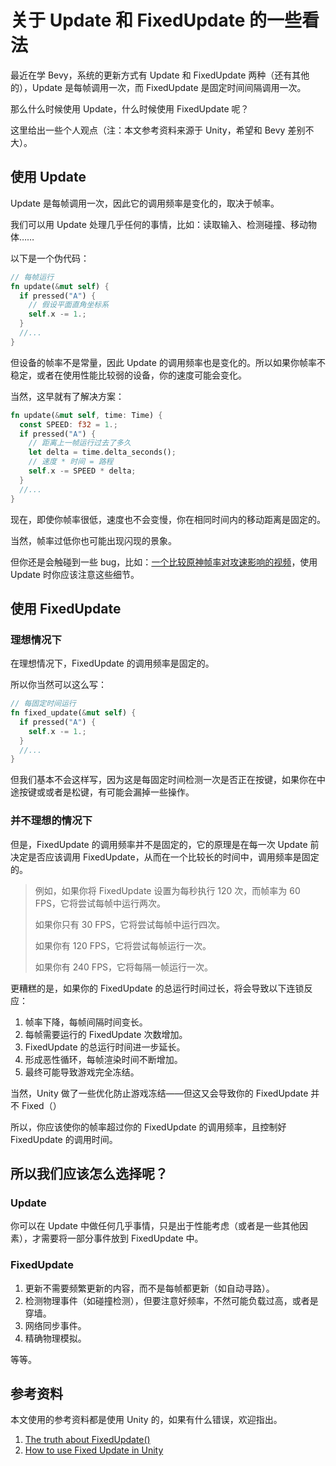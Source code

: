 # 关于 Update 和 FixedUpdate 的一些看法

最近在学 Bevy，系统的更新方式有 Update 和 FixedUpdate 两种（还有其他的），Update 是每帧调用一次，而 FixedUpdate 是固定时间间隔调用一次。

那么什么时候使用 Update，什么时候使用 FixedUpdate 呢？

这里给出一些个人观点（注：本文参考资料来源于 Unity，希望和 Bevy 差别不大）。

## 使用 Update

Update 是每帧调用一次，因此它的调用频率是变化的，取决于帧率。

我们可以用 Update 处理几乎任何的事情，比如：读取输入、检测碰撞、移动物体……

以下是一个伪代码：

```rust
// 每帧运行
fn update(&mut self) {
  if pressed("A") {
    // 假设平面直角坐标系
    self.x -= 1.;
  }
  //...
}
```

但设备的帧率不是常量，因此 Update 的调用频率也是变化的。所以如果你帧率不稳定，或者在使用性能比较弱的设备，你的速度可能会变化。

当然，这早就有了解决方案：

```rust
fn update(&mut self, time: Time) {
  const SPEED: f32 = 1.;
  if pressed("A") {
    // 距离上一帧运行过去了多久
    let delta = time.delta_seconds();
    // 速度 * 时间 = 路程
    self.x -= SPEED * delta;
  }
  //...
}
```

现在，即使你帧率很低，速度也不会变慢，你在相同时间内的移动距离是固定的。

当然，帧率过低你也可能出现闪现的景象。

但你还是会触碰到一些 bug，比如：[一个比较原神帧率对攻速影响的视频](https://www.bilibili.com/video/BV1fZ4y1k77i/)，使用 Update 时你应该注意这些细节。

## 使用 FixedUpdate

### 理想情况下

在理想情况下，FixedUpdate 的调用频率是固定的。

所以你当然可以这么写：

```rust
// 每固定时间运行
fn fixed_update(&mut self) {
  if pressed("A") {
    self.x -= 1.;
  }
  //...
}
```

但我们基本不会这样写，因为这是每固定时间检测一次是否正在按键，如果你在中途按键或或者是松键，有可能会漏掉一些操作。

### 并不理想的情况下

但是，FixedUpdate 的调用频率并不是固定的，它的原理是在每一次 Update 前决定是否应该调用 FixedUpdate，从而在一个比较长的时间中，调用频率是固定的。

> 例如，如果你将 FixedUpdate 设置为每秒执行 120 次，而帧率为 60 FPS，它将尝试每帧中运行两次。
>
> 如果你只有 30 FPS，它将尝试每帧中运行四次。
>
> 如果你有 120 FPS，它将尝试每帧运行一次。
>
> 如果你有 240 FPS，它将每隔一帧运行一次。

更糟糕的是，如果你的 FixedUpdate 的总运行时间过长，将会导致以下连锁反应：

1. 帧率下降，每帧间隔时间变长。
2. 每帧需要运行的 FixedUpdate 次数增加。
3. FixedUpdate 的总运行时间进一步延长。
4. 形成恶性循环，每帧渲染时间不断增加。
5. 最终可能导致游戏完全冻结。

当然，Unity 做了一些优化防止游戏冻结——但这又会导致你的 FixedUpdate 并不 Fixed（）

所以，你应该使你的帧率超过你的 FixedUpdate 的调用频率，且控制好 FixedUpdate 的调用时间。

## 所以我们应该怎么选择呢？

### Update

你可以在 Update 中做任何几乎事情，只是出于性能考虑（或者是一些其他因素），才需要将一部分事件放到 FixedUpdate 中。

### FixedUpdate

1. 更新不需要频繁更新的内容，而不是每帧都更新（如自动寻路）。
2. 检测物理事件（如碰撞检测），但要注意好频率，不然可能负载过高，或者是穿墙。
3. 网络同步事件。
4. 精确物理模拟。

等等。

## 参考资料

本文使用的参考资料都是使用 Unity 的，如果有什么错误，欢迎指出。

1. [The truth about FixedUpdate()](https://discussions.unity.com/t/the-truth-about-fixedupdate/530594/15)
2. [How to use Fixed Update in Unity](https://gamedevbeginner.com/how-to-use-fixed-update-in-unity/#how_fixed_update_works)
